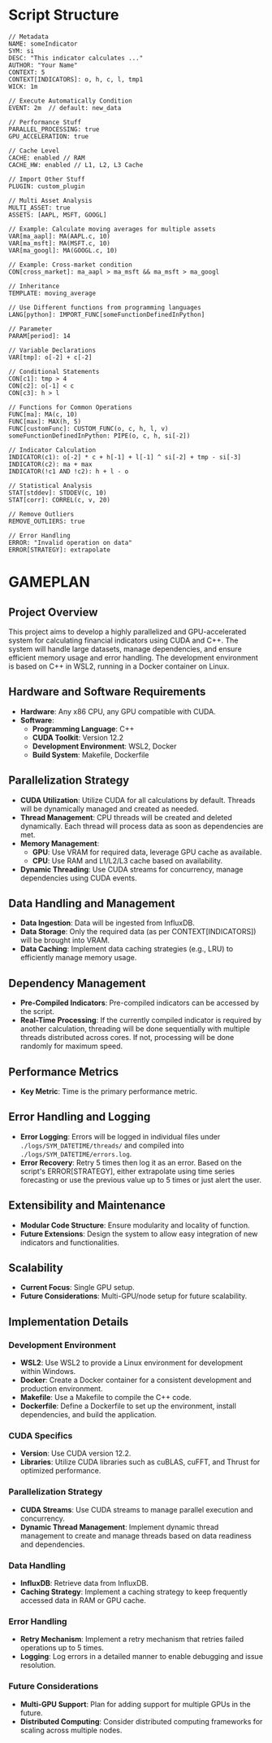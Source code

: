 # Script Structure
```
// Metadata
NAME: someIndicator
SYM: si
DESC: "This indicator calculates ..."
AUTHOR: "Your Name"
CONTEXT: 5
CONTEXT[INDICATORS]: o, h, c, l, tmp1
WICK: 1m

// Execute Automatically Condition
EVENT: 2m  // default: new_data

// Performance Stuff
PARALLEL_PROCESSING: true
GPU_ACCELERATION: true

// Cache Level
CACHE: enabled // RAM
CACHE_HW: enabled // L1, L2, L3 Cache

// Import Other Stuff
PLUGIN: custom_plugin

// Multi Asset Analysis
MULTI_ASSET: true
ASSETS: [AAPL, MSFT, GOOGL]

// Example: Calculate moving averages for multiple assets
VAR[ma_aapl]: MA(AAPL.c, 10)
VAR[ma_msft]: MA(MSFT.c, 10)
VAR[ma_googl]: MA(GOOGL.c, 10)

// Example: Cross-market condition
CON[cross_market]: ma_aapl > ma_msft && ma_msft > ma_googl

// Inheritance
TEMPLATE: moving_average

// Use Different functions from programming languages
LANG[python]: IMPORT_FUNC[someFunctionDefinedInPython]

// Parameter
PARAM[period]: 14

// Variable Declarations
VAR[tmp]: o[-2] + c[-2]

// Conditional Statements
CON[c1]: tmp > 4
CON[c2]: o[-1] < c
CON[c3]: h > l

// Functions for Common Operations
FUNC[ma]: MA(c, 10)
FUNC[max]: MAX(h, 5)
FUNC[customFunc]: CUSTOM_FUNC(o, c, h, l, v)
someFunctionDefinedInPython: PIPE(o, c, h, si[-2])

// Indicator Calculation
INDICATOR(c1): o[-2] * c + h[-1] + l[-1] ^ si[-2] + tmp - si[-3]
INDICATOR(c2): ma + max
INDICATOR(!c1 AND !c2): h + l - o

// Statistical Analysis
STAT[stddev]: STDDEV(c, 10)
STAT[corr]: CORREL(c, v, 20)

// Remove Outliers
REMOVE_OUTLIERS: true

// Error Handling
ERROR: "Invalid operation on data"
ERROR[STRATEGY]: extrapolate
```

# GAMEPLAN

## Project Overview
This project aims to develop a highly parallelized and GPU-accelerated system for calculating financial indicators using CUDA and C++. The system will handle large datasets, manage dependencies, and ensure efficient memory usage and error handling. The development environment is based on C++ in WSL2, running in a Docker container on Linux.

## Hardware and Software Requirements
- **Hardware**: Any x86 CPU, any GPU compatible with CUDA.
- **Software**:
  - **Programming Language**: C++
  - **CUDA Toolkit**: Version 12.2
  - **Development Environment**: WSL2, Docker
  - **Build System**: Makefile, Dockerfile

## Parallelization Strategy
- **CUDA Utilization**: Utilize CUDA for all calculations by default. Threads will be dynamically managed and created as needed.
- **Thread Management**: CPU threads will be created and deleted dynamically. Each thread will process data as soon as dependencies are met.
- **Memory Management**:
  - **GPU**: Use VRAM for required data, leverage GPU cache as available.
  - **CPU**: Use RAM and L1/L2/L3 cache based on availability.
- **Dynamic Threading**: Use CUDA streams for concurrency, manage dependencies using CUDA events.

## Data Handling and Management
- **Data Ingestion**: Data will be ingested from InfluxDB.
- **Data Storage**: Only the required data (as per CONTEXT[INDICATORS]) will be brought into VRAM.
- **Data Caching**: Implement data caching strategies (e.g., LRU) to efficiently manage memory usage.

## Dependency Management
- **Pre-Compiled Indicators**: Pre-compiled indicators can be accessed by the script.
- **Real-Time Processing**: If the currently compiled indicator is required by another calculation, threading will be done sequentially with multiple threads distributed across cores. If not, processing will be done randomly for maximum speed.

## Performance Metrics
- **Key Metric**: Time is the primary performance metric.

## Error Handling and Logging
- **Error Logging**: Errors will be logged in individual files under `./logs/SYM_DATETIME/threads/` and compiled into `./logs/SYM_DATETIME/errors.log`.
- **Error Recovery**: Retry 5 times then log it as an error. Based on the script's ERROR[STRATEGY], either extrapolate using time series forecasting or use the previous value up to 5 times or just alert the user.

## Extensibility and Maintenance
- **Modular Code Structure**: Ensure modularity and locality of function.
- **Future Extensions**: Design the system to allow easy integration of new indicators and functionalities.

## Scalability
- **Current Focus**: Single GPU setup.
- **Future Considerations**: Multi-GPU/node setup for future scalability.

## Implementation Details

### Development Environment
- **WSL2**: Use WSL2 to provide a Linux environment for development within Windows.
- **Docker**: Create a Docker container for a consistent development and production environment.
- **Makefile**: Use a Makefile to compile the C++ code.
- **Dockerfile**: Define a Dockerfile to set up the environment, install dependencies, and build the application.

### CUDA Specifics
- **Version**: Use CUDA version 12.2.
- **Libraries**: Utilize CUDA libraries such as cuBLAS, cuFFT, and Thrust for optimized performance.

### Parallelization Strategy
- **CUDA Streams**: Use CUDA streams to manage parallel execution and concurrency.
- **Dynamic Thread Management**: Implement dynamic thread management to create and manage threads based on data readiness and dependencies.

### Data Handling
- **InfluxDB**: Retrieve data from InfluxDB.
- **Caching Strategy**: Implement a caching strategy to keep frequently accessed data in RAM or GPU cache.

### Error Handling
- **Retry Mechanism**: Implement a retry mechanism that retries failed operations up to 5 times.
- **Logging**: Log errors in a detailed manner to enable debugging and issue resolution.

### Future Considerations
- **Multi-GPU Support**: Plan for adding support for multiple GPUs in the future.
- **Distributed Computing**: Consider distributed computing frameworks for scaling across multiple nodes.
